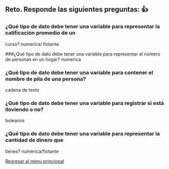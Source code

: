 ## Reto. Responde las siguientes preguntas: 👍
### ¿Qué tipo de dato debe tener una variable para representar la calificación promedio de un
curso? 
numerica/ flotante

###¿Qué tipo de dato debe tener una variable para representar el número de personas en un
hogar?
numerica

### ¿Qué tipo de dato debe tener una variable para contener el nombre de pila de una persona?
cadena de texto

### ¿Qué tipo de dato debe tener una variable para registrar si está lloviendo o no?
boleanos

### ¿Qué tipo de dato debe tener una variable para representar la cantidad de dinero que
tienes?
numérica/flotante

[Regresar al menu princiopal](https://github.com/escuelaDeCodigoMargaritaMaza/escuela_de_codigo/tree/main/PENSAMIENTO_COMPUTACIONAL)
